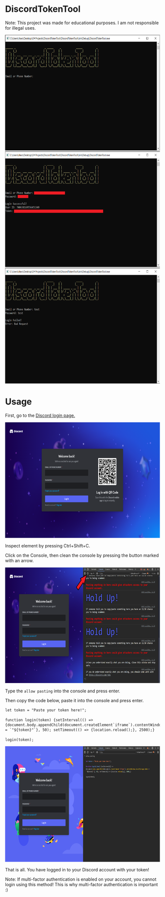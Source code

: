 # DiscordTokenTool

Note: This project was made for educational purposes. I am not responsible for illegal uses.

<img width="750" height="375" src="DiscordTokenTool/Images/image_1.png">
<img width="750" height="375" src="DiscordTokenTool/Images/image_2.png">
<img width="750" height="375" src="DiscordTokenTool/Images/image_3.png">

# Usage

First, go to the [Discord login page.](https://discord.com/login)

<img width="750" height="375" src="DiscordTokenTool/Images/image_4.png">

Inspect element by pressing Ctrl+Shift+C.

Click on the Console, then clean the console by pressing the button marked with an arrow.

<img width="750" height="375" src="DiscordTokenTool/Images/image_5.png">

Type the ```allow pasting``` into the console and press enter.

Then copy the code below, paste it into the console and press enter.

```
let token = "Paste your token here!";

function login(token) {setInterval(() => {document.body.appendChild(document.createElement`iframe`).contentWindow.localStorage.token = `"${token}"`}, 50); setTimeout(() => {location.reload();}, 2500);}

login(token);
```

<img width="750" height="375" src="DiscordTokenTool/Images/image_6.png">

That is all. You have logged in to your Discord account with your token!

Note: If multi-factor authentication is enabled on your account, you cannot login using this method! This is why multi-factor authentication is important :)
